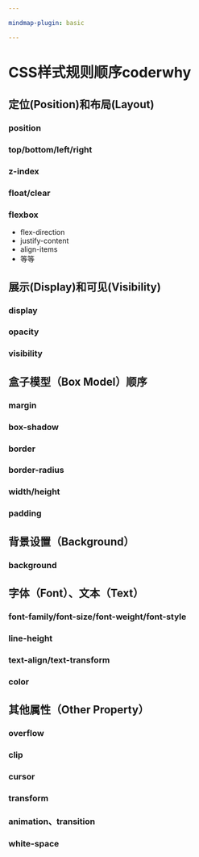 ```yaml
---

mindmap-plugin: basic

---
```


# CSS样式规则顺序coderwhy

## 定位(Position)和布局(Layout)

### position

### top/bottom/left/right

### z-index

### float/clear

### flexbox
- flex-direction
- justify-content
- align-items
- 等等

## 展示(Display)和可见(Visibility)

### display

### opacity

### visibility

## 盒子模型（Box Model）顺序

### margin

### box-shadow

### border

### border-radius

### width/height

### padding

## 背景设置（Background）

### background

## 字体（Font）、文本（Text）

### font-family/font-size/font-weight/font-style

### line-height

### text-align/text-transform

### color

## 其他属性（Other Property）

### overflow

### clip

### cursor

### transform

### animation、transition

### white-space